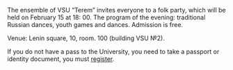 The ensemble of VSU “Terem” invites everyone to a folk party, which will be held on February 15 at 18: 00. The program of the evening: traditional Russian dances, youth games and dances. Admission is free.

Venue: Lenin square, 10, room. 100 (building VSU №2).

If you do not have a pass to the University, you need to take a passport or identity document, you must [register](https://vk.com/topic-178237939_39547410).